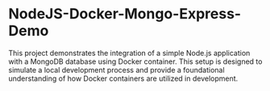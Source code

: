 # NodeJS-Docker-Mongo-Express-Demo
This project demonstrates the integration of a simple Node.js application with a MongoDB database using Docker container. This setup is designed to simulate a local development process and provide a foundational understanding of how Docker containers are utilized in development.

